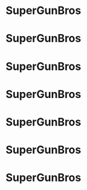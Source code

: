 # SuperGunBros
# SuperGunBros
# SuperGunBros
# SuperGunBros
# SuperGunBros
# SuperGunBros
# SuperGunBros
